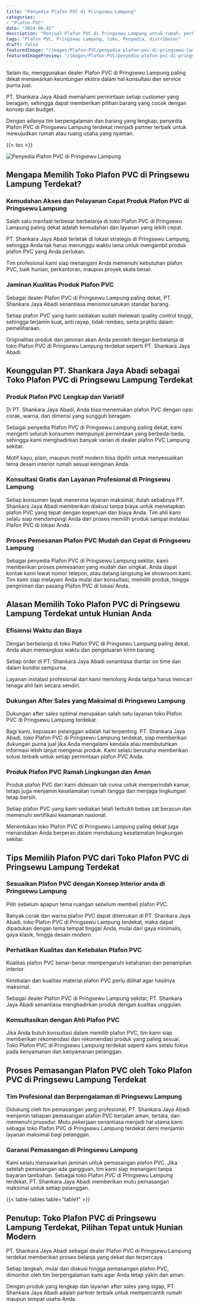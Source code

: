 ```yaml
---
title: "Penyedia Plafon PVC di Pringsewu Lampung"
categories:
- "Plafon-PVC"
date: "2024-06-02"
description: "Penjual Plafon PVC di Pringsewu Lampung untuk rumah, perkantoran, serta ritel. Material unggulan, variasi motif, warna modern, beserta layanan penempatan ditangani oleh tim ahli dan garansi resmi!|Jasa penjualan Plafon PVC di Pringsewu Lampung bagi kebutuhan rumah, office, atau toko, beserta material berkualitas dan instalasi oleh tim berpengalaman dan kepastian resmi.|Pilihan Plafon PVC di Pringsewu Lampung yang andal untuk tempat tinggal, office, serta toko, dengan plafon terbaik dan penempatan ditangani oleh tim profesional dan kepastian resmi.|Distribusi Plafon PVC di Pringsewu Lampung bagi rumah, office, dan ritel, dengan produk unggulan dan pemasangan dikerjakan oleh teknisi profesional, dilengkapi beserta garansi resmi.}"
tags: "Plafon PVC, Pringsewu Lampung, toko, Penyedia, distributor"
draft: false
featuredImage: "/images/Plafon-PVC/penyedia-plafon-pvc-di-pringsewu-lampung.png"
featuredImagePreview: "/images/Plafon-PVC/penyedia-plafon-pvc-di-pringsewu-lampung.png"
---
```


Selain itu, menggunakan dealer Plafon PVC di Pringsewu Lampung paling dekat menawarkan keuntungan ekstra dalam hal konsultasi dan service purna jual.

PT. Shankara Jaya Abadi memahami permintaan setiap customer yang beragam, sehingga dapat memberikan pilihan barang yang cocok dengan konsep dan budget.

Dengan adanya tim berpengalaman dan barang yang lengkap, penyedia Plafon PVC di Pringsewu Lampung terdekat menjadi partner terbaik untuk mewujudkan rumah atau ruang usaha yang nyaman.

{{< toc >}}

![Penyedia Plafon PVC di Pringsewu Lampung](/images/Plafon-PVC/Penyedia-Plafon-PVC-di-Pringsewu-Lampung.png)

## Mengapa Memilih Toko Plafon PVC di Pringsewu Lampung Terdekat?

### Kemudahan Akses dan Pelayanan Cepat Produk Plafon PVC di Pringsewu Lampung

Salah satu manfaat terbesar berbelanja di toko Plafon PVC di Pringsewu Lampung paling dekat adalah kemudahan dan layanan yang lebih cepat.

PT. Shankara Jaya Abadi terletak di lokasi strategis di Pringsewu Lampung, sehingga Anda tak harus menunggu waktu lama untuk mengambil produk plafon PVC yang Anda perlukan.

Tim profesional kami siap menangani Anda memenuhi kebutuhan plafon PVC, baik hunian, perkantoran, maupun proyek skala besar.

### Jaminan Kualitas Produk Plafon PVC

Sebagai dealer Plafon PVC di Pringsewu Lampung paling dekat, PT. Shankara Jaya Abadi senantiasa menomorsatukan standar barang.

Setiap plafon PVC yang kami sediakan sudah melewati quality control tinggi, sehingga terjamin kuat, anti rayap, tidak rembes, serta praktis dalam pemeliharaan.

Originalitas produk dan jaminan akan Anda peroleh dengan berbelanja di toko Plafon PVC di Pringsewu Lampung terdekat seperti PT. Shankara Jaya Abadi.

## Keunggulan PT. Shankara Jaya Abadi sebagai Toko Plafon PVC di Pringsewu Lampung Terdekat

### Produk Plafon PVC Lengkap dan Variatif

Di PT. Shankara Jaya Abadi, Anda bisa menemukan plafon PVC dengan opsi corak, warna, dan dimensi yang sungguh beragam.

Sebagai penyedia Plafon PVC di Pringsewu Lampung paling dekat, kami mengerti seluruh konsumen mempunyai permintaan yang berbeda-beda, sehingga kami menghadirkan banyak varian di dealer plafon PVC Lampung sekitar.

Motif kayu, plain, maupun motif modern bisa dipilih untuk menyesuaikan tema desain interior rumah sesuai keinginan Anda.

### Konsultasi Gratis dan Layanan Profesional di Pringsewu Lampung

Setiap konsumen layak menerima layanan maksimal, itulah sebabnya PT. Shankara Jaya Abadi memberikan diskusi tanpa biaya untuk menetapkan plafon PVC yang tepat dengan keperluan dan biaya Anda. Tim ahli kami selalu siap mendampingi Anda dari proses memilih produk sampai instalasi Plafon PVC di lokasi Anda.

### Proses Pemesanan Plafon PVC Mudah dan Cepat di Pringsewu Lampung

Sebagai penyedia Plafon PVC di Pringsewu Lampung sekitar, kami memberikan proses pemesanan yang mudah dan singkat. Anda dapat kontak kami lewat nomor telepon, atau datang langsung ke showroom kami. Tim kami siap melayani Anda mulai dari konsultasi, memilih produk, hingga pengiriman dan pasang Plafon PVC di lokasi Anda.

## Alasan Memilih Toko Plafon PVC di Pringsewu Lampung Terdekat untuk Hunian Anda

### Efisiensi Waktu dan Biaya

Dengan berbelanja di toko Plafon PVC di Pringsewu Lampung paling dekat, Anda akan memangkas waktu dan pengeluaran kirim barang.

Setiap order di PT. Shankara Jaya Abadi senantiasa diantar on time dan dalam kondisi sempurna.

Layanan instalasi profesional dari kami menolong Anda tanpa harus mencari tenaga ahli lain secara sendiri.

### Dukungan After Sales yang Maksimal di Pringsewu Lampung

Dukungan after sales optimal merupakan salah satu layanan toko Plafon PVC di Pringsewu Lampung terdekat.

Bagi kami, kepuasan pelanggan adalah hal terpenting. PT. Shankara Jaya Abadi, toko Plafon PVC di Pringsewu Lampung terdekat, siap memberikan dukungan purna jual jika Anda mengalami kendala atau membutuhkan informasi lebih lanjut mengenai produk. Kami selalu berusaha memberikan solusi terbaik untuk setiap permintaan plafon PVC Anda.

### Produk Plafon PVC Ramah Lingkungan dan Aman

Produk plafon PVC dari kami didesain tak cuma untuk memperindah kamar, tetapi juga menjamin keselamatan rumah tangga dan menjaga lingkungan tetap bersih.

Setiap plafon PVC yang kami sediakan telah terbukti bebas zat beracun dan memenuhi sertifikasi keamanan nasional.

Menentukan toko Plafon PVC di Pringsewu Lampung paling dekat juga menandakan Anda berperan dalam mendukung keselamatan lingkungan sekitar.

## Tips Memilih Plafon PVC dari Toko Plafon PVC di Pringsewu Lampung Terdekat

### Sesuaikan Plafon PVC dengan Konsep Interior anda di Pringsewu Lampung

Pilih sebelum apapun tema ruangan sebelum membeli plafon PVC.

Banyak corak dan warna plafon PVC dapat ditemukan di PT. Shankara Jaya Abadi, toko Plafon PVC di Pringsewu Lampung terdekat, maka dapat dipadukan dengan tema tempat tinggal Anda, mulai dari gaya minimalis, gaya klasik, hingga desain modern.

### Perhatikan Kualitas dan Ketebalan Plafon PVC

Kualitas plafon PVC benar-benar mempengaruhi ketahanan dan penampilan interior.

Ketebalan dan kualitas material plafon PVC perlu dilihat agar hasilnya maksimal.

Sebagai dealer Plafon PVC di Pringsewu Lampung sekitar, PT. Shankara Jaya Abadi senantiasa menghadirkan produk dengan kualitas unggulan.

### Konsultasikan dengan Ahli Plafon PVC

Jika Anda butuh konsultasi dalam memilih plafon PVC, tim kami siap memberikan rekomendasi dan rekomendasi produk yang paling sesuai. Toko Plafon PVC di Pringsewu Lampung terdekat seperti kami selalu fokus pada kenyamanan dan kenyamanan pelanggan.

## Proses Pemasangan Plafon PVC oleh Toko Plafon PVC di Pringsewu Lampung Terdekat

### Tim Profesional dan Berpengalaman di Pringsewu Lampung

Didukung oleh tim pemasangan yang profesional, PT. Shankara Jaya Abadi menjamin tahapan pemasangan plafon PVC berjalan aman, tertata, dan memenuhi prosedur. Mutu pekerjaan senantiasa menjadi hal utama kami sebagai toko Plafon PVC di Pringsewu Lampung terdekat demi menjamin layanan maksimal bagi pelanggan.

### Garansi Pemasangan di Pringsewu Lampung

Kami selalu menawarkan jaminan untuk pemasangan plafon PVC. Jika setelah pemasangan ada gangguan, tim kami siap menangani tanpa bayaran tambahan. Sebagai toko Plafon PVC di Pringsewu Lampung terdekat, PT. Shankara Jaya Abadi memberikan mutu pemasangan maksimal untuk setiap pelanggan.

{{< table-tables table="table1" >}}

## Penutup: Toko Plafon PVC di Pringsewu Lampung Terdekat, Pilihan Tepat untuk Hunian Modern

PT. Shankara Jaya Abadi sebagai dealer Plafon PVC di Pringsewu Lampung terdekat memberikan proses belanja yang dekat dan terpercaya.

Setiap langkah, mulai dari diskusi hingga pemasangan plafon PVC, dimonitor oleh tim berpengalaman kami agar Anda tetap yakin dan aman.

Dengan produk yang lengkap dan layanan after sales yang sigap, PT. Shankara Jaya Abadi adalah partner terbaik untuk mempercantik rumah maupun tempat usaha Anda.
